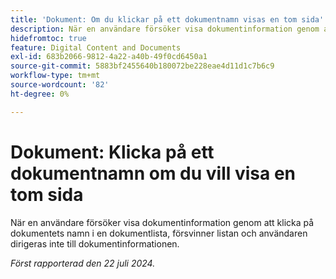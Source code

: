 ```yaml
---
title: 'Dokument: Om du klickar på ett dokumentnamn visas en tom sida'
description: När en användare försöker visa dokumentinformation genom att klicka på dokumentets namn i en dokumentlista, försvinner listan och användaren dirigeras inte till dokumentinformationen.
hidefromtoc: true
feature: Digital Content and Documents
exl-id: 683b2066-9812-4a22-a40b-49f0cd6450a1
source-git-commit: 5883bf2455640b180072be228eae4d11d1c7b6c9
workflow-type: tm+mt
source-wordcount: '82'
ht-degree: 0%

---
```


# Dokument: Klicka på ett dokumentnamn om du vill visa en tom sida

<!--

>[!NOTE]
>
>This issue was fixed on August 29, 2024.

-->

När en användare försöker visa dokumentinformation genom att klicka på dokumentets namn i en dokumentlista, försvinner listan och användaren dirigeras inte till dokumentinformationen.

_Först rapporterad den 22 juli 2024._
